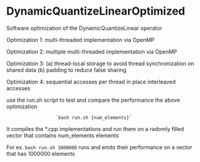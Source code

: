 # DynamicQuantizeLinearOptimized
Software optimization of the DynamicQuantizeLinear operator

Optimization 1: multi-threaded implementation via OpenMP

Optimization 2: multiple multi-threaded implementation via OpenMP

Optimization 3: (a) thread-local storage to avoid thread synchronization on shared data (b) padding to reduce false sharing

Optimization 4: sequential accesses per thread in place interleaved accesses

use the run.sh script to test and compare the performance the above optimization

                      `bash run.sh {num_elements}`

It compiles the *.cpp implementations and run them on a radomly filled vector that contains num_elements elements

For ex. `bash run.sh 1000000` runs and emits their performance on a vector that has 1000000 elements
